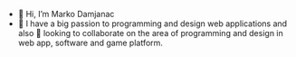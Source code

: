 - 👋 Hi, I’m Marko Damjanac
- 💞️ I have a big passion to programming and design web applications
and also 👀 looking to collaborate on the area of programming and design in web app, software and game platform.
<!-- - 📫 How to reach me ... You can reach me on GitHub -->
<!-- - 🌱 I’m currently learning -->

<!---
damlern92/damlern92 is a ✨ special ✨ repository because its `README.md` (this file) appears on your GitHub profile.
You can click the Preview link to take a look at your changes.
--->
